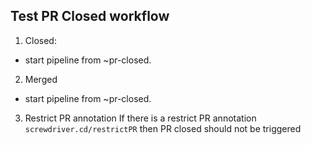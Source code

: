 ## Test PR Closed workflow
1. Closed:
- start pipeline from ~pr-closed.

2. Merged
- start pipeline from ~pr-closed.

3. Restrict PR annotation
If there is a restrict PR annotation `screwdriver.cd/restrictPR` then PR closed should not be triggered
